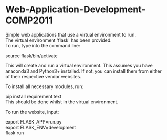 # Web-Application-Development-COMP2011
Simple web applications that use a virtual environment to run. <br>
The virtual environment 'flask' has been provided. <br>
To run, type into the command line: <br>

<t>source flask/bin/activate <br>

This will create and run a virtual environment. This assumes you have anaconda3 and Python3+ installed. If not, you can install them from either of their respective vendor websites.

To install all necessary modules, run: <br>

<t>pip install requirement.text <br>
This should be done whilst in the virtual environment.

To run the website, input:<br>

<t>export FLASK_APP=run.py <br>
<t>export FLASK_ENV=development <br>
<t>flask run <br>
